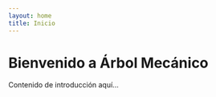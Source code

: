 ```yaml
---
layout: home
title: Inicio
---
```


# Bienvenido a Árbol Mecánico

Contenido de introducción aquí...
